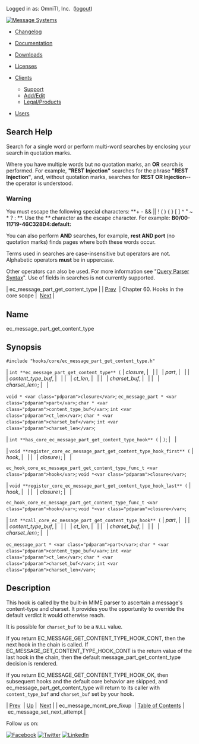 Logged in as: OmniTI, Inc.  ([logout](https://support.messagesystems.com/logout.php))

[![Message Systems](https://support.messagesystems.com/images/ms-white205.png)](https://support.messagesystems.com/start.php) 

*   [Changelog](https://support.messagesystems.com/start.php?show=changelog)
*   [Documentation](https://support.messagesystems.com/docs/)
*   [Downloads](https://support.messagesystems.com/start.php)

*   [Licenses](https://support.messagesystems.com/license_summary.php)
*   <a href="">Clients</a>
    *   [Support](https://support.messagesystems.com/cs.php)
    *   [Add/Edit](https://support.messagesystems.com/edit_client.php)
    *   [Legal/Products](https://support.messagesystems.com/edit_products.php)
*   [Users](https://support.messagesystems.com/edit_customer.php)

## Search Help

Search for a single word or perform multi-word searches by enclosing your search in quotation marks.

Where you have multiple words but no quotation marks, an **OR** search is performed. For example, **"REST Injection"** searches for the phrase **"REST Injection"**, and, without quotation marks, searches for **REST OR Injection**--the operator is understood.

### Warning

You must escape the following special characters: **+ - && || ! ( ) { } [ ] ^ " ~ * ? : \**. Use the **\** character as the escape character. For example: **B0/00-11719-46C328D4\:default\:**

You can also perform **AND** searches, for example, **rest AND port** (no quotation marks) finds pages where both these words occur.

Terms used in searches are case-insensitive but operators are not. Alphabetic operators **must** be in uppercase.

Other operators can also be used. For more information see "[Query Parser Syntax](https://lucene.apache.org/core/old_versioned_docs/versions/3_0_0/queryparsersyntax.html)". Use of fields in searches is not currently supported.

| ec_message_part_get_content_type |
| [Prev](hooks.core.ec_message_mcmt_pre_fixup.php)  | Chapter 60. Hooks in the core scope |  [Next](hooks.core.ec_message_set_next_attempt.php) |

<a name="hooks.core.ec_message_part_get_content_type"></a>
## Name

ec_message_part_get_content_type

## Synopsis

`#include "hooks/core/ec_message_part_get_content_type.h"`

| `int **ec_message_part_get_content_type** (` | <var class="pdparam">closure</var>, |   |
|   | <var class="pdparam">part</var>, |   |
|   | <var class="pdparam">content_type_buf</var>, |   |
|   | <var class="pdparam">ct_len</var>, |   |
|   | <var class="pdparam">charset_buf</var>, |   |
|   | <var class="pdparam">charset_len</var>`)`; |   |

`void * <var class="pdparam">closure</var>`;
`ec_message_part * <var class="pdparam">part</var>`;
`char * <var class="pdparam">content_type_buf</var>`;
`int <var class="pdparam">ct_len</var>`;
`char * <var class="pdparam">charset_buf</var>`;
`int <var class="pdparam">charset_len</var>`;

| `int **has_core_ec_message_part_get_content_type_hook** (` | `)`; |   |

| `void **register_core_ec_message_part_get_content_type_hook_first** (` | <var class="pdparam">hook</var>, |   |
|   | <var class="pdparam">closure</var>`)`; |   |

`ec_hook_core_ec_message_part_get_content_type_func_t <var class="pdparam">hook</var>`;
`void *<var class="pdparam">closure</var>`;

| `void **register_core_ec_message_part_get_content_type_hook_last** (` | <var class="pdparam">hook</var>, |   |
|   | <var class="pdparam">closure</var>`)`; |   |

`ec_hook_core_ec_message_part_get_content_type_func_t <var class="pdparam">hook</var>`;
`void *<var class="pdparam">closure</var>`;

| `int **call_core_ec_message_part_get_content_type_hook** (` | <var class="pdparam">part</var>, |   |
|   | <var class="pdparam">content_type_buf</var>, |   |
|   | <var class="pdparam">ct_len</var>, |   |
|   | <var class="pdparam">charset_buf</var>, |   |
|   | <var class="pdparam">charset_len</var>`)`; |   |

`ec_message_part * <var class="pdparam">part</var>`;
`char * <var class="pdparam">content_type_buf</var>`;
`int <var class="pdparam">ct_len</var>`;
`char * <var class="pdparam">charset_buf</var>`;
`int <var class="pdparam">charset_len</var>`;<a name="idp8394000"></a>
## Description

This hook is called by the built-in MIME parser to ascertain a message's content-type and charset. It provides you the opportunity to override the default verdict it would otherwise reach.

It is possible for `charset_buf` to be a `NULL` value.

If you return EC_MESSAGE_GET_CONTENT_TYPE_HOOK_CONT, then the next hook in the chain is called. If EC_MESSAGE_GET_CONTENT_TYPE_HOOK_CONT is the return value of the last hook in the chain, then the default message_part_get_content_type decision is rendered.

If you return EC_MESSAGE_GET_CONTENT_TYPE_HOOK_OK, then subsequent hooks and the default core behavior are skipped, and ec_message_part_get_content_type will return to its caller with `content_type_buf` and `charset_buf` set by your hook.

| [Prev](hooks.core.ec_message_mcmt_pre_fixup.php)  | [Up](hooks.core.php) |  [Next](hooks.core.ec_message_set_next_attempt.php) |
| ec_message_mcmt_pre_fixup  | [Table of Contents](index.php) |  ec_message_set_next_attempt |

Follow us on:

[![Facebook](https://support.messagesystems.com/images/icon-facebook.png)](http://www.facebook.com/messagesystems) [![Twitter](https://support.messagesystems.com/images/icon-twitter.png)](http://twitter.com/#!/MessageSystems) [![LinkedIn](https://support.messagesystems.com/images/icon-linkedin.png)](http://www.linkedin.com/company/message-systems)